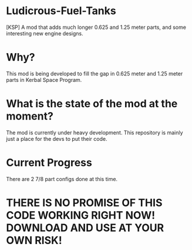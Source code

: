 # Ludicrous-Fuel-Tanks
[KSP] A mod that adds much longer 0.625 and 1.25 meter parts, and some interesting new engine designs.

# Why?
This mod is being developed to fill the gap in 0.625 meter and 1.25 meter parts in Kerbal Space Program. 

# What is the state of the mod at the moment?
The mod is currently under heavy development. This repository is mainly just a place for the devs to put their code. 

# Current Progress
There are 2 7/8 part configs done at this time.

# THERE IS NO PROMISE OF THIS CODE WORKING RIGHT NOW! DOWNLOAD AND USE AT YOUR OWN RISK!
